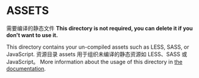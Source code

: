 # ASSETS
需要编译的静态文件
**This directory is not required, you can delete it if you don't want to use it.**

This directory contains your un-compiled assets such as LESS, SASS, or JavaScript.
资源目录 assets 用于组织未编译的静态资源如 LESS、SASS 或 JavaScript。
More information about the usage of this directory in [the documentation](https://nuxtjs.org/guide/assets#webpacked).
